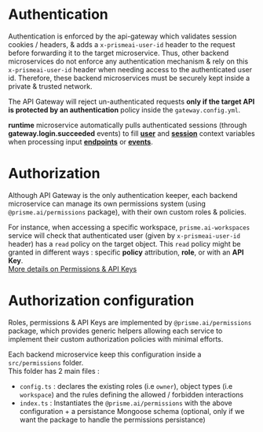 # Authentication

Authentication is enforced by the api-gateway which validates session cookies / headers, & adds a `x-prismeai-user-id` header to the request before forwarding it to the target microservice. Thus, other backend microservices do not enforce any authentication mechanism & rely on this `x-prismeai-user-id` header when needing access to the authenticated user id.  Therefore, these backend microservices must be securely kept inside a private & trusted network.  

The API Gateway will reject un-authenticated requests **only if the target API is protected by an authentication** policy inside the `gateway.config.yml`.  

**runtime** microservice automatically pulls authenticated sessions (through **gateway.login.succeeded** events) to fill [**user**](../workspaces/automations#user) and [**session**](../workspaces/automations#session) context variables when processing input [**endpoints**](../workspaces/automations#url) or [**events**](../workspaces/automations#events).

# Authorization

Although API Gateway is the only authentication keeper, each backend microservice can manage its own permissions system (using `@prisme.ai/permissions` package), with their own custom roles & policies.  

For instance, when accessing a specific workspace, `prisme.ai-workspaces` service will check that authenticated user (given by `x-prismeai-user-id` header) has a `read` policy on the target object. This `read` policy might be granted in different ways : specific **policy** attribution, **role**, or with an **API Key**.  
[More details on Permissions & API Keys](../../getstarted/permissions/)



# Authorization configuration

Roles, permissions & API Keys are implemented by `@prisme.ai/permissions` package, which provides generic helpers allowing each service to implement their custom authorization policies with minimal efforts.  

Each backend microservice keep this configuration inside a `src/permissions` folder.  
This folder has 2 main files :  
- `config.ts` :  declares the existing roles (i.e `owner`), object types (i.e `workspace`) and the rules defining the allowed / forbidden interactions  
- `index.ts` :  Instantiates the `@prisme.ai/permissions` with the above configuration + a persistance Mongoose schema (optional, only if we want the package to handle the permissions persistance)
